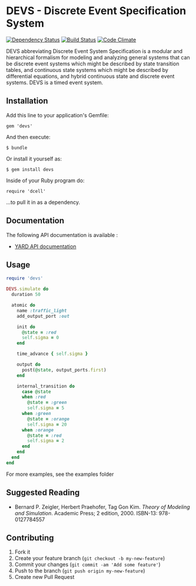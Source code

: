 # DEVS - Discrete Event Specification System

[![Dependency Status](https://gemnasium.com/romain1189/devs.png)](https://gemnasium.com/romain1189/devs)
[![Build Status](https://secure.travis-ci.org/romain1189/devs.png?branch=master)](http://travis-ci.org/romain1189/devs)
[![Code Climate](https://codeclimate.com/github/romain1189/devs.png)](https://codeclimate.com/github/romain1189/devs)

DEVS abbreviating Discrete Event System Specification is a modular and hierarchical formalism for modeling and analyzing general systems that can be discrete event systems which might be described by state transition tables, and continuous state systems which might be described by differential equations, and hybrid continuous state and discrete event systems. DEVS is a timed event system.

## Installation

Add this line to your application's Gemfile:

    gem 'devs'

And then execute:

    $ bundle

Or install it yourself as:

    $ gem install devs

Inside of your Ruby program do:

    require 'dcell'

...to pull it in as a dependency.

## Documentation

The following API documentation is available :

* [YARD API documentation](http://www.rubydoc.info/github/romain1189/devs/master/frames)

## Usage

```ruby
require 'devs'

DEVS.simulate do
  duration 50

  atomic do
    name :traffic_light
    add_output_port :out

    init do
      @state = :red
      self.sigma = 0
    end

    time_advance { self.sigma }

    output do
      post(@state, output_ports.first)
    end

    internal_transition do
      case @state
      when :red
        @state = :green
        self.sigma = 5
      when :green
        @state = :orange
        self.sigma = 20
      when :orange
        @state = :red
        self.sigma = 2
      end
    end
  end
end
```

For more examples, see the examples folder

## Suggested Reading

* Bernard P. Zeigler, Herbert Praehofer, Tag Gon Kim. *Theory of Modeling and Simulation*. Academic Press; 2 edition, 2000. ISBN-13: 978-0127784557

## Contributing

1. Fork it
2. Create your feature branch (`git checkout -b my-new-feature`)
3. Commit your changes (`git commit -am 'Add some feature'`)
4. Push to the branch (`git push origin my-new-feature`)
5. Create new Pull Request
